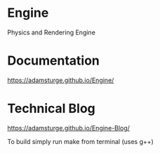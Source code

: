 # Engine
Physics and Rendering Engine

# Documentation 
https://adamsturge.github.io/Engine/

# Technical Blog
https://adamsturge.github.io/Engine-Blog/

To build simply run make from terminal (uses g++)



